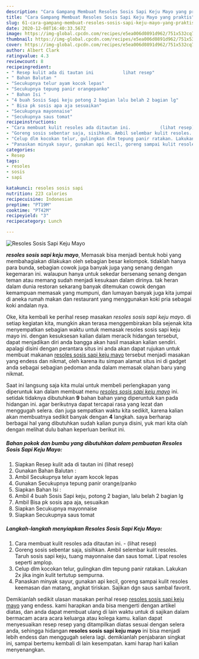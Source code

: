```yaml
---
description: "Cara Gampang Membuat Resoles Sosis Sapi Keju Mayo yang praktis"
title: "Cara Gampang Membuat Resoles Sosis Sapi Keju Mayo yang praktis"
slug: 61-cara-gampang-membuat-resoles-sosis-sapi-keju-mayo-yang-praktis
date: 2020-12-08T16:40:33.567Z
image: https://img-global.cpcdn.com/recipes/e5ea006d0891d962/751x532cq70/resoles-sosis-sapi-keju-mayo-foto-resep-utama.jpg
thumbnail: https://img-global.cpcdn.com/recipes/e5ea006d0891d962/751x532cq70/resoles-sosis-sapi-keju-mayo-foto-resep-utama.jpg
cover: https://img-global.cpcdn.com/recipes/e5ea006d0891d962/751x532cq70/resoles-sosis-sapi-keju-mayo-foto-resep-utama.jpg
author: Albert Clark
ratingvalue: 4.3
reviewcount: 8
recipeingredient:
- " Resep kulit ada di tautan ini           lihat resep"
- " Bahan Balutan "
- "Secukupnya telur ayam kocok lepas"
- "Secukupnya tepung panir orangepanko"
- " Bahan Isi "
- "4 buah Sosis Sapi keju potong 2 bagian lalu belah 2 bagian lg"
- " Bisa pk sosis apa aja sesuaikan"
- "Secukupnya mayonnaise"
- "Secukupnya saus tomat"
recipeinstructions:
- "Cara membuat kulit resoles ada ditautan ini.           (lihat resep)"
- "Goreng sosis sebentar saja, sisihkan. Ambil selembar kulit resoles. Taruh sosis sapi keju, tuang mayonnaise dan saus tomat. Lipat resoles seperti amplop."
- "Celup dlm kocokan telur, gulingkan dlm tepung panir ratakan. Lakukan 2x jika ingin kulit tertutup sempurna."
- "Panaskan minyak sayur, gunakan api kecil, goreng sampai kulit resoles keemasan dan matang, angkat tiriskan. Sajikan dgn saus sambal favorit."
categories:
- Resep
tags:
- resoles
- sosis
- sapi

katakunci: resoles sosis sapi 
nutrition: 223 calories
recipecuisine: Indonesian
preptime: "PT19M"
cooktime: "PT42M"
recipeyield: "3"
recipecategory: Lunch

---
```



![Resoles Sosis Sapi Keju Mayo](https://img-global.cpcdn.com/recipes/e5ea006d0891d962/751x532cq70/resoles-sosis-sapi-keju-mayo-foto-resep-utama.jpg)

<b><i>resoles sosis sapi keju mayo</i></b>, Memasak bisa menjadi bentuk hobi yang membahagiakan dilakukan oleh sebagian besar kelompok. tidaklah hanya para bunda, sebagian cowok juga banyak juga yang senang dengan kegemaran ini. walaupun hanya untuk sekedar bersenang senang dengan teman atau memang sudah menjadi kesukaan dalam dirinya. tak heran dalam dunia restoran sekarang banyak ditemukan cowok dengan kemampuan memasak yang mumpuni, dan lumayan banyak juga kita jumpai di aneka rumah makan dan restaurant yang menggunakan koki pria sebagai koki andalan nya.



Oke, kita kembali ke perihal resep masakan <i>resoles sosis sapi keju mayo</i>. di setiap kegiatan kita, mungkin akan terasa menggembirakan bila sejenak kita menyempatkan sebagian waktu untuk memasak resoles sosis sapi keju mayo ini. dengan kesuksesan kalian dalam meracik hidangan tersebut, dapat menjadikan diri anda bangga akan hasil masakan kalian sendiri. apalagi disini dengan perantara situs ini anda akan dapat rujukan untuk membuat makanan <u>resoles sosis sapi keju mayo</u> tersebut menjadi masakan yang endess dan nikmat, oleh karena itu simpan alamat situs ini di gadget anda sebagai sebagian pedoman anda dalam memasak olahan baru yang nikmat.


Saat ini langsung saja kita mulai untuk membeli perlengkapan yang diperuntuk kan dalam membuat menu <u><i>resoles sosis sapi keju mayo</i></u> ini. setidak tidaknya dibutuhkan <b>9</b> bahan bahan yang diperuntuk kan pada hidangan ini. agar berikutnya dapat tercapai rasa yang lezat dan menggugah selera. dan juga sempatkan waktu kita sedikit, karena kalian akan membuatnya sedikit banyak dengan <b>4</b> langkah. saya berharap berbagai hal yang dibutuhkan sudah kalian punya disini, yuk mari kita olah dengan melihat dulu bahan keperluan berikut ini.

<!--inarticleads1-->

##### Bahan pokok dan bumbu yang dibutuhkan dalam pembuatan Resoles Sosis Sapi Keju Mayo:

1. Siapkan  Resep kulit ada di tautan ini           (lihat resep)
1. Gunakan  Bahan Balutan :
1. Ambil Secukupnya telur ayam kocok lepas
1. Gunakan Secukupnya tepung panir orange/panko
1. Siapkan  Bahan Isi :
1. Ambil 4 buah Sosis Sapi keju, potong 2 bagian, lalu belah 2 bagian lg
1. Ambil  Bisa pk sosis apa aja, sesuaikan
1. Siapkan Secukupnya mayonnaise
1. Siapkan Secukupnya saus tomat




<!--inarticleads2-->

##### Langkah-langkah menyiapkan Resoles Sosis Sapi Keju Mayo:

1. Cara membuat kulit resoles ada ditautan ini. -           (lihat resep)
1. Goreng sosis sebentar saja, sisihkan. Ambil selembar kulit resoles. Taruh sosis sapi keju, tuang mayonnaise dan saus tomat. Lipat resoles seperti amplop.
1. Celup dlm kocokan telur, gulingkan dlm tepung panir ratakan. Lakukan 2x jika ingin kulit tertutup sempurna.
1. Panaskan minyak sayur, gunakan api kecil, goreng sampai kulit resoles keemasan dan matang, angkat tiriskan. Sajikan dgn saus sambal favorit.




Demikianlah sedikit ulasan masakan perihal resep <u>resoles sosis sapi keju mayo</u> yang endess. kami harapkan anda bisa mengerti dengan artikel diatas, dan anda dapat membuat ulang di lain waktu untuk di sajikan dalam bermacam acara acara keluarga atau kolega kamu. kalian dapat menyesuaikan resep resep yang ditampilkan diatas sesuai dengan selera anda, sehingga hidangan <b>resoles sosis sapi keju mayo</b> ini bisa menjadi lebih endess dan menggugah selera lagi. demikianlah penjabaran singkat ini, sampai bertemu kembali di lain kesempatan. kami harap hari kalian menyenangkan.
